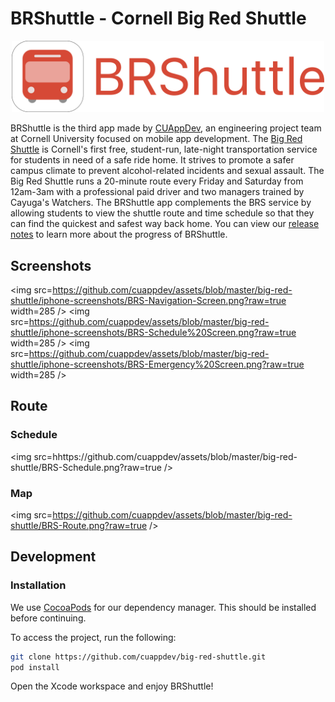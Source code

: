 [//]: # (https://github.com/cuappdev/assets/tree/master/big-red-shuttle)

# BRShuttle - Cornell Big Red Shuttle

<p align="center"><img src=https://github.com/cuappdev/assets/blob/master/big-red-shuttle/BRS-Long-Logo.png?raw=true width=500 /></p>

BRShuttle is the third app made by [CUAppDev](http://cuappdev.org), an engineering project team at Cornell University focused on mobile app development. The [Big Red Shuttle](http://www.cornellbigredshuttle.com/) is Cornell's first free, student-run, late-night transportation service for students in need of a safe ride home. It strives to promote a safer campus climate to prevent alcohol-related incidents and sexual assault. The Big Red Shuttle runs a 20-minute route every Friday and Saturday from 12am-3am with a professional paid driver and two managers trained by Cayuga's Watchers. The BRShuttle app complements the BRS service by allowing students to view the shuttle route and time schedule so that they can find the quickest and safest way back home. You can view our [release notes](RELEASENOTES.md) to learn more about the progress of BRShuttle.

## Screenshots
<img src=https://github.com/cuappdev/assets/blob/master/big-red-shuttle/iphone-screenshots/BRS-Navigation-Screen.png?raw=true width=285 />
<img src=https://github.com/cuappdev/assets/blob/master/big-red-shuttle/iphone-screenshots/BRS-Schedule%20Screen.png?raw=true width=285 />
<img src=https://github.com/cuappdev/assets/blob/master/big-red-shuttle/iphone-screenshots/BRS-Emergency%20Screen.png?raw=true width=285 />

## Route

### Schedule
<img src=hhttps://github.com/cuappdev/assets/blob/master/big-red-shuttle/BRS-Schedule.png?raw=true />
### Map
<img src=https://github.com/cuappdev/assets/blob/master/big-red-shuttle/BRS-Route.png?raw=true />

## Development

### Installation
We use [CocoaPods](http://cocoapods.org) for our dependency manager. This should be installed before continuing.

To access the project, run the following:

```bash
git clone https://github.com/cuappdev/big-red-shuttle.git
pod install
```

Open the Xcode workspace and enjoy BRShuttle!
